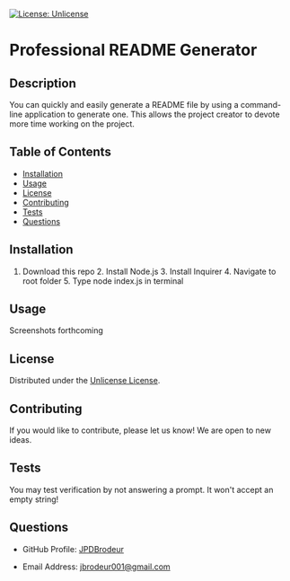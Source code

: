 
[![License: Unlicense](https://img.shields.io/badge/License-Unlicense-brightgreen)](https://choosealicense.com/licenses/unlicense/)

# Professional README Generator

## Description


You can quickly and easily generate a README file by using a command-line application to generate one. This allows the project creator to devote more time working on the project.

## Table of Contents

* [Installation](#installation)
* [Usage](#usage)
* [License](#license)
* [Contributing](#contributing)
* [Tests](#tests)
* [Questions](#questions)


## Installation

1. Download this repo 2. Install Node.js 3. Install Inquirer 4. Navigate to root folder 5. Type node index.js in terminal


## Usage

Screenshots forthcoming


## License

Distributed under the [Unlicense License](https://choosealicense.com/licenses/unlicense/).


## Contributing

If you would like to contribute, please let us know! We are open to new ideas.


## Tests

You may test verification by not answering a prompt. It won't accept an empty string!


## Questions

* GitHub Profile: [JPDBrodeur](https://github.com/JPDBrodeur)

* Email Address: [jbrodeur001@gmail.com](mailto:jbrodeur001@gmail.com)
    